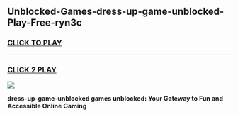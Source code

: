 
## Unblocked-Games-dress-up-game-unblocked-Play-Free-ryn3c
<h3>
<a href="https://premium76.site?title=dress-up-game-unblocked&ref=10A">CLICK TO PLAY</a></h3>
<hr>

<h3>
<a href="https://premium76.site?title=dress-up-game-unblocked&ref=10A">CLICK 2 PLAY</a>
  
</h3>

<a href="https://premium76.site?title=dress-up-game-unblocked&ref=10A"><img src="https://clearcache.store/games.png"></a>


**dress-up-game-unblocked games unblocked: Your Gateway to Fun and Accessible Online Gaming**
